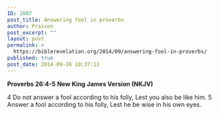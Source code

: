 ```yaml
---
ID: 2007
post_title: Answering fool in proverbs
author: Praison
post_excerpt: ""
layout: post
permalink: >
  https://biblerevelation.org/2014/09/answering-fool-in-proverbs/
published: true
post_date: 2014-09-26 10:37:11
---
```

<strong>Proverbs 26:4-5</strong>
<strong> New King James Version (NKJV)</strong>

4 Do not answer a fool according to his folly,
Lest you also be like him.
5 Answer a fool according to his folly,
Lest he be wise in his own eyes.